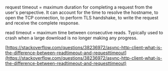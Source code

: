 request timeout = maximum duration for completing a request from the user's perspective. It can account for the time to resolve the hostname, to open the TCP connection, to perform TLS handshake, to write the request and receive the complete response.

read timeout = maximum time between consecutive reads. Typically used to crash when a large download is no longer making any progress.

[https://stackoverflow.com/questions/38236972/async-http-client-what-is-the-difference-between-readtimeout-and-requesttimeout](https://stackoverflow.com/questions/38236972/async-http-client-what-is-the-difference-between-readtimeout-and-requesttimeout)